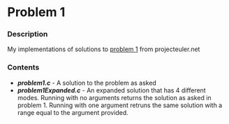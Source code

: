 # Problem 1

### Description
My implementations of solutions to [problem 1](https://projecteuler.net/problem=1) from projecteuler.net

### Contents
* ***problem1.c*** - A solution to the problem as asked
* ***problem1Expanded.c*** - An expanded solution that has 4 different modes. Running with no arguments returns the solution as asked in problem 1. Running with one argument retruns the same solution with a range equal to the argument provided.